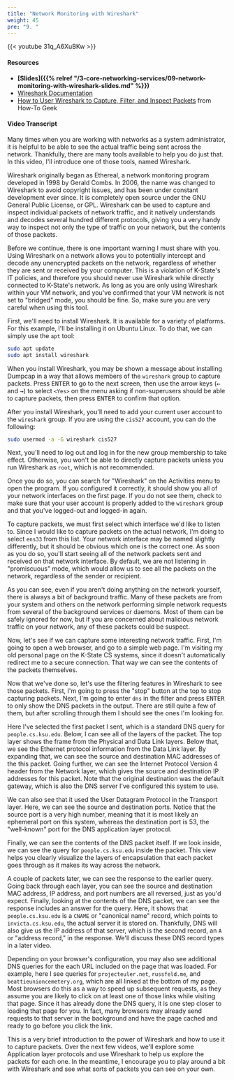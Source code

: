 ```yaml
---
title: "Network Monitoring with Wireshark"
weight: 45
pre: "9. "
---
```


{{< youtube 31q_A6XuBKw >}}

#### Resources

* **[Slides]({{% relref "/3-core-networking-services/09-network-monitoring-with-wireshark-slides.md"  %}})**
* [Wireshark Documentation](https://www.wireshark.org/docs/)
* [How to User Wireshark to Capture, Filter, and Inspect Packets](https://www.howtogeek.com/104278/how-to-use-wireshark-to-capture-filter-and-inspect-packets/) from How-To Geek

#### Video Transcript

Many times when you are working with networks as a system administrator, it is helpful to be able to see the actual traffic being sent across the network. Thankfully, there are many tools available to help you do just that. In this video, I'll introduce one of those tools, named Wireshark.

Wireshark originally began as Ethereal, a network monitoring program developed in 1998 by Gerald Combs. In 2006, the name was changed to Wireshark to avoid copyright issues, and has been under constant development ever since. It is completely open source under the GNU General Public License, or GPL. Wireshark can be used to capture and inspect individual packets of network traffic, and it natively understands and decodes several hundred different protocols, giving you a very handy way to inspect not only the type of traffic on your network, but the contents of those packets.

Before we continue, there is one important warning I must share with you. Using Wireshark on a network allows you to potentially intercept and decode any unencrypted packets on the network, regardless of whether they are sent or received by your computer. This is a violation of K-State's IT policies, and therefore you should never use Wireshark while directly connected to K-State's network. As long as you are only using Wireshark within your VM network, and you've confirmed that your VM network is not set to "bridged" mode, you should be fine. So, make sure you are very careful when using this tool.

First, we'll need to install Wireshark. It is available for a variety of platforms. For this example, I'll be installing it on Ubuntu Linux. To do that, we can simply use the `apt` tool:

```bash
sudo apt update
sudo apt install wireshark
```

When you install Wireshark, you may be shown a message about installing Dumpcap in a way that allows members of the `wireshark` group to capture packets. Press <kbd>ENTER</kbd> to go to the next screen, then use the arrow keys (<kbd>&larr;</kbd> and <kbd>&rarr;</kbd>) to select `<Yes>` on the menu asking if non-superusers should be able to capture packets, then press <kbd>ENTER</kbd> to confirm that option.

After you install Wireshark, you'll need to add your current user account to the `wireshark` group. If you are using the `cis527` account, you can do the following:

```bash
sudo usermod -a -G wireshark cis527
```

Next, you'll need to log out and log in for the new group membership to take effect. Otherwise, you won't be able to directly capture packets unless you run Wireshark as `root`, which is not recommended.

Once you do so, you can search for "Wireshark" on the Activities menu to open the program. If you configured it correctly, it should show you all of your network interfaces on the first page. If you do not see them, check to make sure that your user account is properly added to the `wireshark` group and that you've logged-out and logged-in again.

To capture packets, we must first select which interface we'd like to listen to. Since I would like to capture packets on the actual network, I'm doing to select `ens33` from this list. Your network interface may be named slightly differently, but it should be obvious which one is the correct one. As soon as you do so, you'll start seeing all of the network packets sent and received on that network interface. By default, we are not listening in "promiscuous" mode, which would allow us to see all the packets on the network, regardless of the sender or recipient.

As you can see, even if you aren't doing anything on the network yourself, there is always a bit of background traffic. Many of these packets are from your system and others on the network performing simple network requests from several of the background services or daemons. Most of them can be safely ignored for now, but if you are concerned about malicious network traffic on your network, any of these packets could be suspect.

Now, let's see if we can capture some interesting network traffic. First, I'm going to open a web browser, and go to a simple web page. I'm visiting my old personal page on the K-State CS systems, since it doesn't automatically redirect me to a secure connection. That way we can see the contents of the packets themselves.

Now that we've done so, let's use the filtering features in Wireshark to see those packets. First, I'm going to press the "stop" button at the top to stop capturing packets. Next, I'm going to enter `dns` in the filter and press <kbd>ENTER</kbd> to only show the DNS packets in the output. There are still quite a few of them, but after scrolling through them I should see the ones I'm looking for.

Here I've selected the first packet I sent, which is a standard DNS query for `people.cs.ksu.edu`. Below, I can see all of the layers of the packet. The top layer shows the frame from the Physical and Data Link layers. Below that, we see the Ethernet protocol information from the Data Link layer. By expanding that, we can see the source and destination MAC addresses of the this packet. Going further, we can see the Internet Protocol Version 4 header from the Network layer, which gives the source and destination IP addresses for this packet. Note that the original destination was the default gateway, which is also the DNS server I've configured this system to use.

We can also see that it used the User Datagram Protocol in the Transport layer. Here, we can see the source and destination ports. Notice that the source port is a very high number, meaning that it is most likely an ephemeral port on this system, whereas the destination port is 53, the "well-known" port for the DNS application layer protocol.

Finally, we can see the contents of the DNS packet itself. If we look inside, we can see the query for `people.cs.ksu.edu` inside the packet. This view helps you clearly visualize the layers of encapsulation that each packet goes through as it makes its way across the network.

A couple of packets later, we can see the response to the earlier query. Going back through each layer, you can see the source and destination MAC address, IP address, and port numbers are all reversed, just as you'd expect. Finally, looking at the contents of the DNS packet, we can see the response includes an answer for the query. Here, it shows that `people.cs.ksu.edu` is a `CNAME` or "canonical name" record, which points to `invicta.cs.ksu.edu`, the actual server it is stored on. Thankfully, DNS will also give us the IP address of that server, which is the second record, an `A` or "address record," in the response. We'll discuss these DNS record types in a later video.

Depending on your browser's configuration, you may also see additional DNS queries for the each URL included on the page that was loaded. For example, here I see queries for `projecteuler.net`, `russfeld.me`, and `beattieunioncemetery.org`, which are all linked at the bottom of my page. Most browsers do this as a way to speed up subsequent requests, as they assume you are likely to click on at least one of those links while visiting that page. Since it has already done the DNS query, it is one step closer to loading that page for you. In fact, many browsers may already send requests to that server in the background and have the page cached and ready to go before you click the link.

This is a very brief introduction to the power of Wireshark and how to use it to capture packets. Over the next few videos, we'll explore some Application layer protocols and use Wireshark to help us explore the packets for each one. In the meantime, I encourage you to play around a bit with Wireshark and see what sorts of packets you can see on your own.
